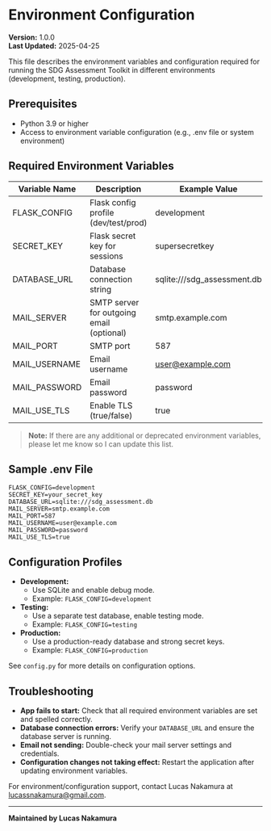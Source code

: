 # Environment Configuration

**Version:** 1.0.0  
**Last Updated:** 2025-04-25

This file describes the environment variables and configuration required for running the SDG Assessment Toolkit in different environments (development, testing, production).

## Prerequisites
- Python 3.9 or higher
- Access to environment variable configuration (e.g., .env file or system environment)

## Required Environment Variables

| Variable Name      | Description                                 | Example Value              |
|--------------------|---------------------------------------------|----------------------------|
| FLASK_CONFIG       | Flask config profile (dev/test/prod)         | development                |
| SECRET_KEY         | Flask secret key for sessions                | supersecretkey             |
| DATABASE_URL       | Database connection string                   | sqlite:///sdg_assessment.db|
| MAIL_SERVER        | SMTP server for outgoing email (optional)    | smtp.example.com           |
| MAIL_PORT          | SMTP port                                    | 587                        |
| MAIL_USERNAME      | Email username                               | user@example.com           |
| MAIL_PASSWORD      | Email password                               | password                   |
| MAIL_USE_TLS       | Enable TLS (true/false)                      | true                       |

> **Note:** If there are any additional or deprecated environment variables, please let me know so I can update this list.

## Sample .env File
```env
FLASK_CONFIG=development
SECRET_KEY=your_secret_key
DATABASE_URL=sqlite:///sdg_assessment.db
MAIL_SERVER=smtp.example.com
MAIL_PORT=587
MAIL_USERNAME=user@example.com
MAIL_PASSWORD=password
MAIL_USE_TLS=true
```

## Configuration Profiles

- **Development:**
  - Use SQLite and enable debug mode.
  - Example: `FLASK_CONFIG=development`
- **Testing:**
  - Use a separate test database, enable testing mode.
  - Example: `FLASK_CONFIG=testing`
- **Production:**
  - Use a production-ready database and strong secret keys.
  - Example: `FLASK_CONFIG=production`

See `config.py` for more details on configuration options.

## Troubleshooting
- **App fails to start:** Check that all required environment variables are set and spelled correctly.
- **Database connection errors:** Verify your `DATABASE_URL` and ensure the database server is running.
- **Email not sending:** Double-check your mail server settings and credentials.
- **Configuration changes not taking effect:** Restart the application after updating environment variables.

For environment/configuration support, contact Lucas Nakamura at [lucassnakamura@gmail.com](mailto:lucassnakamura@gmail.com).

---
**Maintained by Lucas Nakamura**
